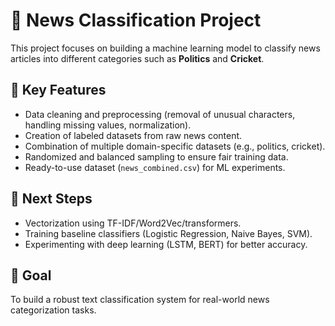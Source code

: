 # 📰 News Classification Project

This project focuses on building a machine learning model to classify news articles into different categories such as **Politics** and **Cricket**.  

## 📌 Key Features
- Data cleaning and preprocessing (removal of unusual characters, handling missing values, normalization).
- Creation of labeled datasets from raw news content.
- Combination of multiple domain-specific datasets (e.g., politics, cricket).
- Randomized and balanced sampling to ensure fair training data.
- Ready-to-use dataset (`news_combined.csv`) for ML experiments.

## 🚀 Next Steps
- Vectorization using TF-IDF/Word2Vec/transformers.
- Training baseline classifiers (Logistic Regression, Naive Bayes, SVM).
- Experimenting with deep learning (LSTM, BERT) for better accuracy.

## 🎯 Goal
To build a robust text classification system for real-world news categorization tasks.
